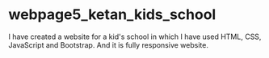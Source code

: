 # webpage5_ketan_kids_school
I have created a website for a kid's school in which I have used HTML, CSS, JavaScript and Bootstrap. And it is fully responsive website.
